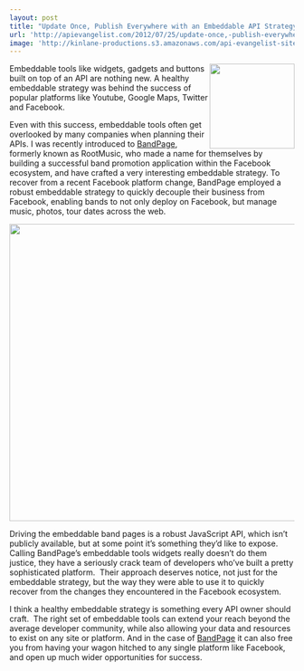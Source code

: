 ```yaml
---
layout: post
title: "Update Once, Publish Everywhere with an Embeddable API Strategy"
url: 'http://apievangelist.com/2012/07/25/update-once,-publish-everywhere-with-the-right-embeddable-api-strategy/'
image: 'http://kinlane-productions.s3.amazonaws.com/api-evangelist-site/blog/BandPage-Update-Once-Publish-Everwhere.png'
---
```


[<img class="c1" src="http://kinlane-productions.s3.amazonaws.com/api-evangelist/bandpage/BandPage-Logo-1.png" alt="" width="150" align="right" />][1]

Embeddable tools like widgets, gadgets and buttons built on top of an API are nothing new. A healthy embeddable strategy was behind the success of popular platforms like Youtube, Google Maps, Twitter and Facebook.

Even with this success, embeddable tools often get overlooked by many companies when planning their APIs. I was recently introduced to [BandPage][1], formerly known as RootMusic, who made a name for themselves by building a successful band promotion application within the Facebook ecosystem, and have crafted a very interesting embeddable strategy. To recover from a recent Facebook platform change, BandPage employed a robust embeddable strategy to quickly decouple their business from Facebook, enabling bands to not only deploy on Facebook, but manage music, photos, tour dates across the web.

<img class="c2" src="http://kinlane-productions.s3.amazonaws.com/api-evangelist/bandpage/BandPage-Update-Once-Publish-Everwhere.png" alt="" width="525" />

Driving the embeddable band pages is a robust JavaScript API, which isn’t publicly available, but at some point it’s something they’d like to expose. Calling BandPage’s embeddable tools widgets really doesn’t do them justice, they have a seriously crack team of developers who’ve built a pretty sophisticated platform.  Their approach deserves notice, not just for the embeddable strategy, but the way they were able to use it to quickly recover from the changes they encountered in the Facebook ecosystem.

I think a healthy embeddable strategy is something every API owner should craft.  The right set of embeddable tools can extend your reach beyond the average developer community, while also allowing your data and resources to exist on any site or platform. And in the case of [BandPage][1] it can also free you from having your wagon hitched to any single platform like Facebook, and open up much wider opportunities for success.

   [1]: http://www.bandpage.com/ (BandPage)
